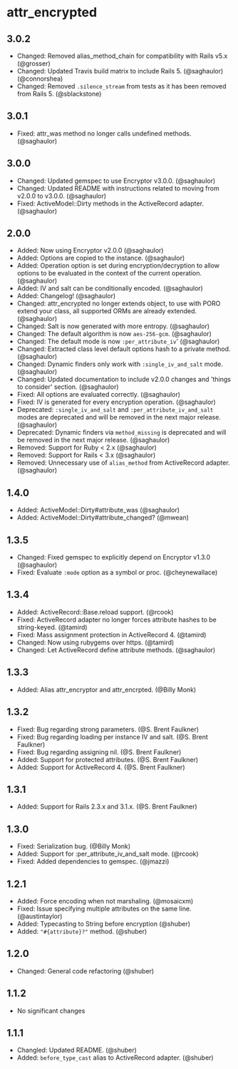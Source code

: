 # attr_encrypted #

## 3.0.2 ##
* Changed: Removed alias_method_chain for compatibility with Rails v5.x (@grosser)
* Changed: Updated Travis build matrix to include Rails 5. (@saghaulor) (@connorshea)
* Changed: Removed `.silence_stream` from tests as it has been removed from Rails 5. (@sblackstone)

## 3.0.1 ##
* Fixed: attr_was method no longer calls undefined methods. (@saghaulor)

## 3.0.0 ##
* Changed: Updated gemspec to use Encryptor v3.0.0. (@saghaulor)
* Changed: Updated README with instructions related to moving from v2.0.0 to v3.0.0. (@saghaulor)
* Fixed: ActiveModel::Dirty methods in the ActiveRecord adapter. (@saghaulor)

## 2.0.0 ##
* Added: Now using Encryptor v2.0.0 (@saghaulor)
* Added: Options are copied to the instance. (@saghaulor)
* Added: Operation option is set during encryption/decryption to allow options to be evaluated in the context of the current operation. (@saghaulor)
* Added: IV and salt can be conditionally encoded. (@saghaulor)
* Added: Changelog! (@saghaulor)
* Changed: attr_encrypted no longer extends object, to use with PORO extend your class, all supported ORMs are already extended. (@saghaulor)
* Changed: Salt is now generated with more entropy. (@saghaulor)
* Changed: The default algorithm is now `aes-256-gcm`. (@saghaulor)
* Changed: The default mode is now `:per_attribute_iv`' (@saghaulor)
* Changed: Extracted class level default options hash to a private method. (@saghaulor)
* Changed: Dynamic finders only work with `:single_iv_and_salt` mode. (@saghaulor)
* Changed: Updated documentation to include v2.0.0 changes and 'things to consider' section. (@saghaulor)
* Fixed: All options are evaluated correctly. (@saghaulor)
* Fixed: IV is generated for every encryption operation. (@saghaulor)
* Deprecated: `:single_iv_and_salt` and `:per_attribute_iv_and_salt` modes are deprecated and will be removed in the next major release. (@saghaulor)
* Deprecated: Dynamic finders via `method_missing` is deprecated and will be removed in the next major release. (@saghaulor)
* Removed: Support for Ruby < 2.x (@saghaulor)
* Removed: Support for Rails < 3.x (@saghaulor)
* Removed: Unnecessary use of `alias_method` from ActiveRecord adapter. (@saghaulor)

## 1.4.0 ##
* Added: ActiveModel::Dirty#attribute_was (@saghaulor)
* Added: ActiveModel::Dirty#attribute_changed? (@mwean)

## 1.3.5 ##
* Changed: Fixed gemspec to explicitly depend on Encryptor v1.3.0 (@saghaulor)
* Fixed: Evaluate `:mode` option as a symbol or proc. (@cheynewallace)

## 1.3.4 ##
* Added: ActiveRecord::Base.reload support. (@rcook)
* Fixed: ActiveRecord adapter no longer forces attribute hashes to be string-keyed. (@tamird)
* Fixed: Mass assignment protection in ActiveRecord 4. (@tamird)
* Changed: Now using rubygems over https. (@tamird)
* Changed: Let ActiveRecord define attribute methods. (@saghaulor)

## 1.3.3 ##
* Added: Alias attr_encryptor and attr_encrpted. (@Billy Monk)

## 1.3.2 ##
* Fixed: Bug regarding strong parameters. (@S. Brent Faulkner)
* Fixed: Bug regarding loading per instance IV and salt. (@S. Brent Faulkner)
* Fixed: Bug regarding assigning nil. (@S. Brent Faulkner)
* Added: Support for protected attributes. (@S. Brent Faulkner)
* Added: Support for ActiveRecord 4. (@S. Brent Faulkner)

## 1.3.1 ##
* Added: Support for Rails 2.3.x and 3.1.x. (@S. Brent Faulkner)

## 1.3.0 ##
* Fixed: Serialization bug. (@Billy Monk)
* Added: Support for :per_attribute_iv_and_salt mode. (@rcook)
* Fixed: Added dependencies to gemspec. (@jmazzi)

## 1.2.1 ##
* Added: Force encoding when not marshaling. (@mosaicxm)
* Fixed: Issue specifying multiple attributes on the same line. (@austintaylor)
* Added: Typecasting to String before encryption (@shuber)
* Added: `"#{attribute}?"` method. (@shuber)

## 1.2.0 ##
* Changed: General code refactoring (@shuber)

## 1.1.2 ##
* No significant changes

## 1.1.1 ##
* Changled: Updated README. (@shuber)
* Added: `before_type_cast` alias to ActiveRecord adapter. (@shuber)
